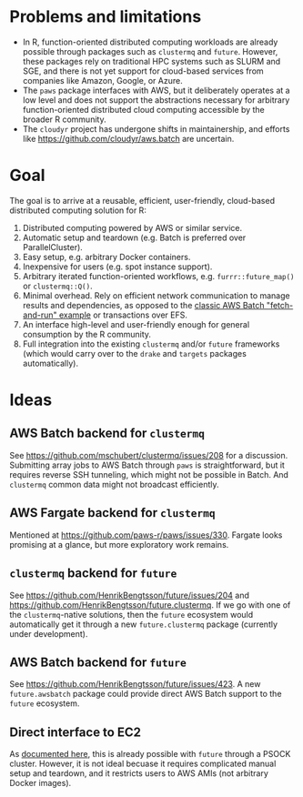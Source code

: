 # Problems and limitations

* In R, function-oriented distributed computing workloads are already possible through packages such as `clustermq` and `future`. However, these packages rely on traditional HPC systems such as SLURM and SGE, and there is not yet support for cloud-based services from companies like Amazon, Google, or Azure.
* The `paws` package interfaces with AWS, but it deliberately operates at a low level and does not support the abstractions necessary for arbitrary function-oriented distributed cloud computing accessible by the broader R community.
* The `cloudyr` project has undergone shifts in maintainership, and efforts like https://github.com/cloudyr/aws.batch are uncertain.

# Goal

The goal is to arrive at a reusable, efficient, user-friendly, cloud-based distributed computing solution for R:

1. Distributed computing powered by AWS or similar service.
1. Automatic setup and teardown (e.g. Batch is preferred over ParallelCluster).
1. Easy setup, e.g. arbitrary Docker containers.
1. Inexpensive for users (e.g. spot instance support).
1. Arbitrary iterated function-oriented workflows, e.g. `furrr::future_map()` or `clustermq::Q()`.
1. Minimal overhead. Rely on efficient network communication to manage results and dependencies, as opposed to the [classic AWS Batch "fetch-and-run" example](https://aws.amazon.com/blogs/compute/creating-a-simple-fetch-and-run-aws-batch-job/) or transactions over EFS.
1. An interface high-level and user-friendly enough for general consumption by the R community.
1. Full integration into the existing `clustermq` and/or `future` frameworks (which would carry over to the `drake` and `targets` packages automatically).

# Ideas

## AWS Batch backend for `clustermq`

See https://github.com/mschubert/clustermq/issues/208 for a discussion. Submitting array jobs to AWS Batch through `paws` is straightforward, but it requires reverse SSH tunneling, which might not be possible in Batch. And `clustermq` common data might not broadcast efficiently.

## AWS Fargate backend for `clustermq`

Mentioned at https://github.com/paws-r/paws/issues/330. Fargate looks promising at a glance, but more exploratory work remains.

## `clustermq` backend for `future`

See https://github.com/HenrikBengtsson/future/issues/204 and https://github.com/HenrikBengtsson/future.clustermq. If we go with one of the `clustermq`-native solutions, then the `future` ecosystem would automatically get it through a new  `future.clustermq` package (currently under development).

## AWS Batch backend for `future`

See https://github.com/HenrikBengtsson/future/issues/423. A new `future.awsbatch` package could provide direct AWS Batch support to the `future` ecosystem.

## Direct interface to EC2

As [documented here](https://davisvaughan.github.io/furrr/articles/advanced-furrr-remote-connections.html), this is already possible with `future` through a PSOCK cluster. However, it is not ideal becuase it requires complicated manual setup and teardown, and it restricts users to AWS AMIs (not arbitrary Docker images). 
